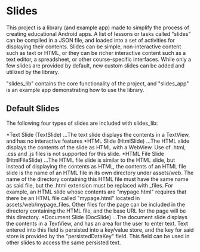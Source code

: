# Slides
This project is a library (and example app) made to simplify the process of creating educational Android apps. 
A list of lessons or tasks called "slides" can be compiled in a JSON file, and loaded into a set of activities for displaying their contents.
Slides can be simple, non-interactive content such as text or HTML, or they can be richer interactive content such as a text editor,
a spreadsheet, or other course-specific interfaces. While only a few slides are provided by default, new custom slides can be added and
utilized by the library.

"slides_lib" contains the core functionality of the project, and "slides_app" is an example app demonstrating how to use the library.

## Default Slides
The following four types of slides are included with slides_lib:

*Text Slide (TextSlide)
...The text slide displays the contents in a TextView, and has no interactive features
*HTML Slide (HtmlSlide)
...The HTML slide displays the contents of the slide as HTML with a WebView. Use of .html, .css and .js files is not supported for this slide.
*HTML File Slide (HtmlFileSlide)
...The HTML file slide is similar to the HTML slide, but instead of displaying the contents as HTML, the contents of an HTML file slide is the name of an HTML file in its own directory under assets/web. The name of the directory containing this HTML file must have the same name as said file, but the .html extension must be replaced with \_files. For example, an HTML slide whose contents are "mypage.html" requires that there be an HTML file called "mypage.html" located in assets/web/mypage_files. Other files for the page can be included in the directory containing the HTML file, and the base URL for the page will be this directory.
*Document Slide (DocSlide)
...The document slide displays the contents in a TextView, and has an area for the user to enter text. Text entered into this field is persisted into a key/value store, and the key for said store is provided by the "persistedDataKey" field. This field can be used in other slides to access the same persisted text.
